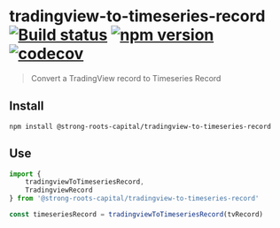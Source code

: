 # tradingview-to-timeseries-record [![Build status](https://travis-ci.org/strong-roots-capital/tradingview-to-timeseries-record.svg?branch=master)](https://travis-ci.org/strong-roots-capital/tradingview-to-timeseries-record) [![npm version](https://img.shields.io/npm/v/@strong-roots-capital/tradingview-to-timeseries-record.svg)](https://npmjs.org/package/@strong-roots-capital/tradingview-to-timeseries-record) [![codecov](https://codecov.io/gh/strong-roots-capital/tradingview-to-timeseries-record/branch/master/graph/badge.svg)](https://codecov.io/gh/strong-roots-capital/tradingview-to-timeseries-record)

> Convert a TradingView record to Timeseries Record

## Install

```shell
npm install @strong-roots-capital/tradingview-to-timeseries-record
```

## Use

```typescript
import {
    tradingviewToTimeseriesRecord,
    TradingviewRecord
} from '@strong-roots-capital/tradingview-to-timeseries-record'

const timeseriesRecord = tradingviewToTimeseriesRecord(tvRecord)
```
